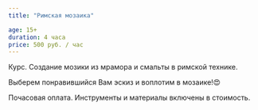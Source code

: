 ```yaml
---
title: "Римская мозаика"

age: 15+
duration: 4 часа
price: 500 руб. / час
---
```

Курс. Создание мозики из мрамора и смальты в римской технике.

Выберем понравившийся Вам эскиз и воплотим в мозаике!😍

Почасовая оплата. Инструменты и материалы включены в стоимость.